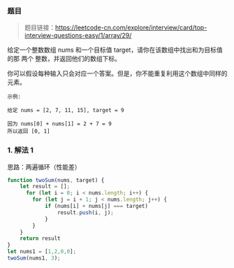 ### 题目
> 题目链接：https://leetcode-cn.com/explore/interview/card/top-interview-questions-easy/1/array/29/

给定一个整数数组 nums 和一个目标值 target，请你在该数组中找出和为目标值的那 两个 整数，并返回他们的数组下标。

你可以假设每种输入只会对应一个答案。但是，你不能重复利用这个数组中同样的元素。

```
示例:

给定 nums = [2, 7, 11, 15], target = 9

因为 nums[0] + nums[1] = 2 + 7 = 9
所以返回 [0, 1]
```

### 1. 解法 1
思路：两遍循环（性能差）

```javascript
function twoSum(nums, target) {
    let result = [];
      for (let i = 0; i < nums.length; i++) {
        for (let j = i + 1; j < nums.length; j++) {
            if (nums[i] + nums[j] === target) 
                result.push(i, j);
            }
        }
    }
    return result
}
let nums1 = [1,2,0,0];
twoSum(nums1, 3);
```
